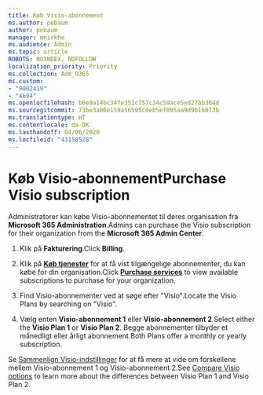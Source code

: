 ```yaml
---
title: Køb Visio-abonnement
ms.author: pebaum
author: pebaum
manager: mnirkhe
ms.audience: Admin
ms.topic: article
ROBOTS: NOINDEX, NOFOLLOW
localization_priority: Priority
ms.collection: Adm_O365
ms.custom:
- "9002419"
- "4694"
ms.openlocfilehash: b6e9a14bc34fe351c757c34c59ace5ed27bb304d
ms.sourcegitcommit: 73be3a06e159a56595cdeb5ef095aa9d9b16073b
ms.translationtype: HT
ms.contentlocale: da-DK
ms.lasthandoff: 04/06/2020
ms.locfileid: "43158528"
---
```

# <a name="purchase-visio-subscription"></a><span data-ttu-id="2850c-102">Køb Visio-abonnement</span><span class="sxs-lookup"><span data-stu-id="2850c-102">Purchase Visio subscription</span></span>

<span data-ttu-id="2850c-103">Administratorer kan købe Visio-abonnementet til deres organisation fra **Microsoft 365 Administration**.</span><span class="sxs-lookup"><span data-stu-id="2850c-103">Admins can purchase the Visio subscription for their organization from the **Microsoft 365 Admin Center**.</span></span>

1. <span data-ttu-id="2850c-104">Klik på **Fakturering**.</span><span class="sxs-lookup"><span data-stu-id="2850c-104">Click **Billing**.</span></span>

2. <span data-ttu-id="2850c-105">Klik på **[Køb tjenester](https://admin.microsoft.com/AdminPortal/Home?adminportal=1&msCV=%2BbOQtMNsz0ei8f5z.0.36#/catalog)** for at få vist tilgængelige abonnementer, du kan købe for din organisation.</span><span class="sxs-lookup"><span data-stu-id="2850c-105">Click **[Purchase services](https://admin.microsoft.com/AdminPortal/Home?adminportal=1&msCV=%2BbOQtMNsz0ei8f5z.0.36#/catalog)** to view available subscriptions to purchase for your organization.</span></span>

3. <span data-ttu-id="2850c-106">Find Visio-abonnementer ved at søge efter "Visio".</span><span class="sxs-lookup"><span data-stu-id="2850c-106">Locate the Visio Plans by searching on "Visio".</span></span>

4. <span data-ttu-id="2850c-107">Vælg enten **Visio-abonnement 1** eller **Visio-abonnement 2**.</span><span class="sxs-lookup"><span data-stu-id="2850c-107">Select either the **Visio Plan 1** or **Visio Plan 2**.</span></span> <span data-ttu-id="2850c-108">Begge abonnementer tilbyder et månedligt eller årligt abonnement.</span><span class="sxs-lookup"><span data-stu-id="2850c-108">Both Plans offer a monthly or yearly subscription.</span></span>

<span data-ttu-id="2850c-109">Se [Sammenlign Visio-indstillinger](https://products.office.com/Visio/microsoft-visio-plans-and-pricing-compare-visio-options) for at få mere at vide om forskellene mellem Visio-abonnement 1 og Visio-abonnement 2.</span><span class="sxs-lookup"><span data-stu-id="2850c-109">See [Compare Visio options](https://products.office.com/Visio/microsoft-visio-plans-and-pricing-compare-visio-options) to learn more about the differences between Visio Plan 1 and Visio Plan 2.</span></span> 
